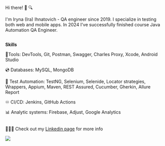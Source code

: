 Hi there! 🐞 🔍

I'm Iryna (Ira) Ihnatovich - QA engineer since 2019. I specialize in testing both web and mobile apps. In 2024 I've successfully finished course Java Automation QA Engineer. 
##
**Skills**

🔧Tools:
DevTools,
Git,
Postman, Swagger,
Charles Proxy,
Xcode, Android Studio

💿 Databases:
MySQL, MongoDB

🤖 Test Automation:
TestNG,
Selenium, Selenide, Locator strategies, Wrappers,
Appium,
Maven,
REST Assured,
Cucumber, Gherkin,
Allure Report

♾ CI/CD: Jenkins, GitHub Actions

📊 Analytic systems:
Firebase, Adjust, Google Analytics
##
👩🏼‍💻 Check out my [Linkedin page](https://www.linkedin.com/in/irynaihnatovich/) for more info

![](https://i.giphy.com/media/v1.Y2lkPTc5MGI3NjExYTJsYjhnNGs1bWp2NnFzbjk5cnczY2toY3A3MzRsem92ejRkOHoxciZlcD12MV9pbnRlcm5hbF9naWZfYnlfaWQmY3Q9Zw/gi84IkFRzwube/giphy.gif)


<!--
**iraihnatovich/iraihnatovich** is a ✨ _special_ ✨ repository because its `README.md` (this file) appears on your GitHub profile.

Here are some ideas to get you started:

- 🔭 I’m currently working on ...
- 🌱 I’m currently learning ...
- 👯 I’m looking to collaborate on ...
- 🤔 I’m looking for help with ...
- 💬 Ask me about ...
- 📫 How to reach me: ...
- ⚡ Fun fact: ...
-->
